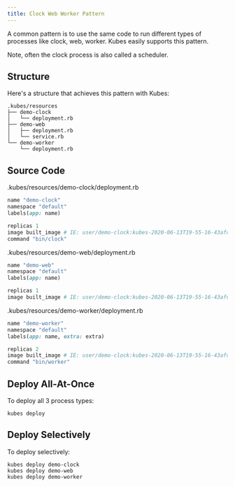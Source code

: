 ```yaml
---
title: Clock Web Worker Pattern
---
```


A common pattern is to use the same code to run different types of processes like clock, web, worker. Kubes easily supports this pattern.

Note, often the clock process is also called a scheduler.

## Structure

Here's a structure that achieves this pattern with Kubes:

    .kubes/resources
    ├── demo-clock
    │   └── deployment.rb
    ├── demo-web
    │   ├── deployment.rb
    │   └── service.rb
    └── demo-worker
        └── deployment.rb

## Source Code

.kubes/resources/demo-clock/deployment.rb

```ruby
name "demo-clock"
namespace "default"
labels(app: name)

replicas 1
image built_image # IE: user/demo-clock:kubes-2020-06-13T19-55-16-43afc6e
command "bin/clock"
```

.kubes/resources/demo-web/deployment.rb

```ruby
name "demo-web"
namespace "default"
labels(app: name)

replicas 1
image built_image # IE: user/demo-clock:kubes-2020-06-13T19-55-16-43afc6e
```

.kubes/resources/demo-worker/deployment.rb

```ruby
name "demo-worker"
namespace "default"
labels(app: name, extra: extra)

replicas 2
image built_image # IE: user/demo-clock:kubes-2020-06-13T19-55-16-43afc6e
command "bin/worker"
```

## Deploy All-At-Once

To deploy all 3 process types:

    kubes deploy

## Deploy Selectively

To deploy selectively:

    kubes deploy demo-clock
    kubes deploy demo-web
    kubes deploy demo-worker
